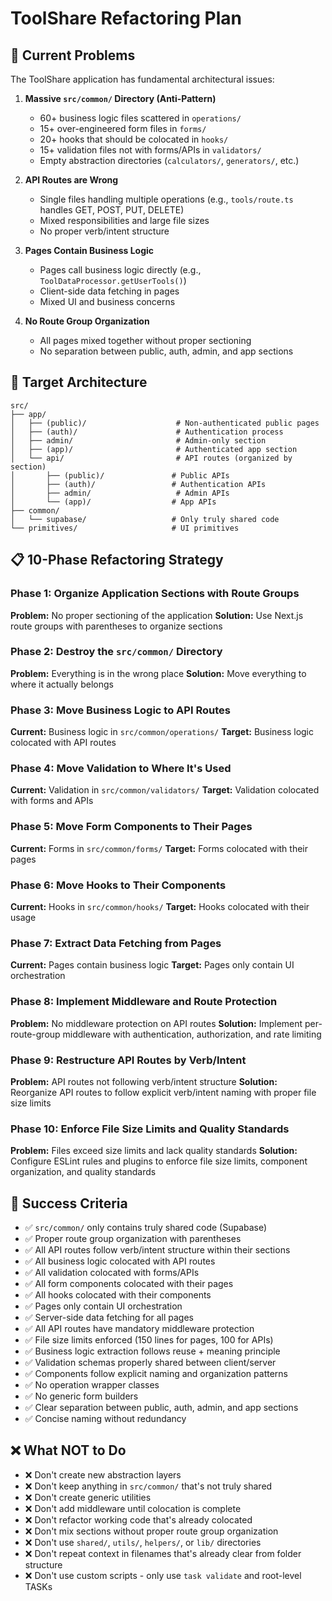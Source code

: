 # ToolShare Refactoring Plan

## 🚨 Current Problems

The ToolShare application has fundamental architectural issues:

1. **Massive `src/common/` Directory (Anti-Pattern)**
   - 60+ business logic files scattered in `operations/`
   - 15+ over-engineered form files in `forms/`
   - 20+ hooks that should be colocated in `hooks/`
   - 15+ validation files not with forms/APIs in `validators/`
   - Empty abstraction directories (`calculators/`, `generators/`, etc.)

2. **API Routes are Wrong**
   - Single files handling multiple operations (e.g., `tools/route.ts` handles GET, POST, PUT, DELETE)
   - Mixed responsibilities and large file sizes
   - No proper verb/intent structure

3. **Pages Contain Business Logic**
   - Pages call business logic directly (e.g., `ToolDataProcessor.getUserTools()`)
   - Client-side data fetching in pages
   - Mixed UI and business concerns

4. **No Route Group Organization**
   - All pages mixed together without proper sectioning
   - No separation between public, auth, admin, and app sections

## 🎯 Target Architecture

```
src/
├── app/
│   ├── (public)/                    # Non-authenticated public pages
│   ├── (auth)/                      # Authentication process
│   ├── admin/                       # Admin-only section
│   ├── (app)/                       # Authenticated app section
│   └── api/                         # API routes (organized by section)
│       ├── (public)/               # Public APIs
│       ├── (auth)/                 # Authentication APIs
│       ├── admin/                   # Admin APIs
│       └── (app)/                  # App APIs
├── common/
│   └── supabase/                   # Only truly shared code
└── primitives/                     # UI primitives
```

## 📋 10-Phase Refactoring Strategy

### Phase 1: Organize Application Sections with Route Groups
**Problem:** No proper sectioning of the application
**Solution:** Use Next.js route groups with parentheses to organize sections

### Phase 2: Destroy the `src/common/` Directory
**Problem:** Everything is in the wrong place
**Solution:** Move everything to where it actually belongs

### Phase 3: Move Business Logic to API Routes
**Current:** Business logic in `src/common/operations/`
**Target:** Business logic colocated with API routes

### Phase 4: Move Validation to Where It's Used
**Current:** Validation in `src/common/validators/`
**Target:** Validation colocated with forms and APIs

### Phase 5: Move Form Components to Their Pages
**Current:** Forms in `src/common/forms/`
**Target:** Forms colocated with their pages

### Phase 6: Move Hooks to Their Components
**Current:** Hooks in `src/common/hooks/`
**Target:** Hooks colocated with their usage

### Phase 7: Extract Data Fetching from Pages
**Current:** Pages contain business logic
**Target:** Pages only contain UI orchestration

### Phase 8: Implement Middleware and Route Protection
**Problem:** No middleware protection on API routes
**Solution:** Implement per-route-group middleware with authentication, authorization, and rate limiting

### Phase 9: Restructure API Routes by Verb/Intent
**Problem:** API routes not following verb/intent structure
**Solution:** Reorganize API routes to follow explicit verb/intent naming with proper file size limits

### Phase 10: Enforce File Size Limits and Quality Standards
**Problem:** Files exceed size limits and lack quality standards
**Solution:** Configure ESLint rules and plugins to enforce file size limits, component organization, and quality standards

## 🎯 Success Criteria

- ✅ `src/common/` only contains truly shared code (Supabase)
- ✅ Proper route group organization with parentheses
- ✅ All API routes follow verb/intent structure within their sections
- ✅ All business logic colocated with API routes
- ✅ All validation colocated with forms/APIs
- ✅ All form components colocated with their pages
- ✅ All hooks colocated with their components
- ✅ Pages only contain UI orchestration
- ✅ Server-side data fetching for all pages
- ✅ All API routes have mandatory middleware protection
- ✅ File size limits enforced (150 lines for pages, 100 for APIs)
- ✅ Business logic extraction follows reuse + meaning principle
- ✅ Validation schemas properly shared between client/server
- ✅ Components follow explicit naming and organization patterns
- ✅ No operation wrapper classes
- ✅ No generic form builders
- ✅ Clear separation between public, auth, admin, and app sections
- ✅ Concise naming without redundancy

## ❌ What NOT to Do

- ❌ Don't create new abstraction layers
- ❌ Don't keep anything in `src/common/` that's not truly shared
- ❌ Don't create generic utilities
- ❌ Don't add middleware until colocation is complete
- ❌ Don't refactor working code that's already colocated
- ❌ Don't mix sections without proper route group organization
- ❌ Don't use `shared/`, `utils/`, `helpers/`, or `lib/` directories
- ❌ Don't repeat context in filenames that's already clear from folder structure
- ❌ Don't use custom scripts - only use `task validate` and root-level TASKs
